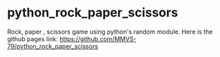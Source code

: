 # python_rock_paper_scissors
Rock, paper , scissors game using python's random module.
Here is the github pages link: https://github.com/MMVS-79/python_rock_paper_scissors
